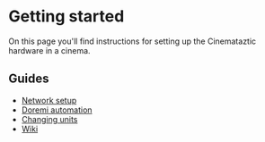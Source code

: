 # Getting started
On this page you'll find instructions for setting up the Cinemataztic hardware in a cinema. 

## Guides
- [Network setup](https://github.com/cinemataztic/setup/wiki/Network)
- [Doremi automation](https://github.com/cinemataztic/setup/wiki/Doremi)
- [Changing units](./change-unit.md)
- [Wiki](https://github.com/cinemataztic/setup/wiki)
